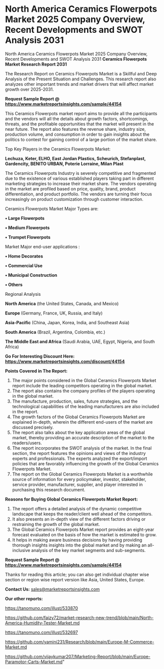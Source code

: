 # North America Ceramics Flowerpots Market 2025 Company Overview, Recent Developments and SWOT Analysis 2031
North America Ceramics Flowerpots Market 2025 Company Overview, Recent Developments and SWOT Analysis 2031
<strong>Ceramics Flowerpots Market Research Report 2031</strong>

The Research Report on Ceramics Flowerpots Market is a Skillful and Deep Analysis of the Present Situation and Challenges. This research report also analyzes other important trends and market drivers that will affect market growth over 2025-2031.

<strong>Request Sample Report @ <a href=https://www.marketreportsinsights.com/sample/44154>https://www.marketreportsinsights.com/sample/44154</a></strong>

This Ceramics Flowerpots market report aims to provide all the participants and the vendors will all the details about growth factors, shortcomings, threats, and the profitable opportunities that the market will present in the near future. The report also features the revenue share, industry size, production volume, and consumption in order to gain insights about the politics to contest for gaining control of a large portion of the market share.

Top Key Players in the Ceramics Flowerpots Market:

<strong>Lechuza, Keter, ELHO, East Jordan Plastics, Scheurich, Stefanplast, Gardencity, BENITO URBAN, Poterie Lorraine, Milan Plast</strong>

The Ceramics Flowerpots Industry is severely competitive and fragmented due to the existence of various established players taking part in different marketing strategies to increase their market share. The vendors operating in the market are profiled based on price, quality, brand, product differentiation, and product portfolio. The vendors are turning their focus increasingly on product customization through customer interaction.

Ceramics Flowerpots Market Major Types are:

<strong>•  Large Flowerpots

•  Medium Flowerpots

•  Trumpet Flowerpots</strong>

Market Major end-user applications :

<strong>•  Home Decorates

•  Commercial Use

•  Municipal Construction

•  Others</strong>

Regional Analysis

</u><strong><b>North America</b></strong> (the United States, Canada, and Mexico)

<strong><b>Europe </b></strong>(Germany, France, UK, Russia, and Italy)

<strong><b>Asia-Pacific</b></strong> (China, Japan, Korea, India, and Southeast Asia)

<strong><b>South America</b></strong> (Brazil, Argentina, Colombia, etc.)

<strong><b>The Middle East and Africa</b></strong> (Saudi Arabia, UAE, Egypt, Nigeria, and South Africa)

<strong>Go For Interesting Discount Here: <a href=https://www.marketreportsinsights.com/discount/44154>https://www.marketreportsinsights.com/discount/44154</a></strong>

<strong>Points Covered in The Report:</strong>
<ol>
  <li>The major points considered in the Global Ceramics Flowerpots Market report include the leading competitors operating in the global market.</li>
  <li>The report also contains the company profiles of the players operating in the global market.</li>
  <li>The manufacture, production, sales, future strategies, and the technological capabilities of the leading manufacturers are also included in the report.</li>
  <li>The growth factors of the Global Ceramics Flowerpots Market are explained in-depth, wherein the different end-users of the market are discussed precisely.</li>
  <li>The report also talks about the key application areas of the global market, thereby providing an accurate description of the market to the readers/users.</li>
  <li>The report incorporates the SWOT analysis of the market. In the final section, the report features the opinions and views of the industry experts and professionals. The experts analyzed the export/import policies that are favorably influencing the growth of the Global Ceramics Flowerpots Market.</li>
  <li>The report on the Global Ceramics Flowerpots Market is a worthwhile source of information for every policymaker, investor, stakeholder, service provider, manufacturer, supplier, and player interested in purchasing this research document.</li>
</ol>
<strong>Reasons for Buying Global Ceramics Flowerpots Market Report:</strong>

<ol>
  <li>The report offers a detailed analysis of the dynamic competitive landscape that keeps the reader/client well ahead of the competitors.</li>
  <li>It also presents an in-depth view of the different factors driving or restraining the growth of the global market.</li>
  <li>The Global Ceramics Flowerpots Market report provides an eight-year forecast evaluated on the basis of how the market is estimated to grow.</li>
  <li>It helps in making aware business decisions by having providing thorough insights insights into the global market and by making an all-inclusive analysis of the key market segments and sub-segments.</li>
</ol>
<strong>Request Sample Report @ <a href=https://www.marketreportsinsights.com/sample/44154>https://www.marketreportsinsights.com/sample/44154</a></strong>


Thanks for reading this article; you can also get individual chapter wise section or region wise report version like Asia, United States, Europe.

<strong>Contact Us:</strong>
sales@marketreportsinsights.com

<strong>Our other reports:</strong>

<a href=https://tanomuno.com/illust/533870>https://tanomuno.com/illust/533870</a>

<a href=https://github.com/faizy72/market-research-new-trend/blob/main/North-America-Humidity-Tester-Market.md>https://github.com/faizy72/market-research-new-trend/blob/main/North-America-Humidity-Tester-Market.md</a>

<a href=https://tanomuno.com/illust/532697>https://tanomuno.com/illust/532697</a>

<a href=https://github.com/yamini231/Research/blob/main/Europe-M-Commerce-Market.md>https://github.com/yamini231/Research/blob/main/Europe-M-Commerce-Market.md</a>

<a href=https://github.com/vijaykumar207/Marketing-Report/blob/main/Europe-Paramotor-Carts-Market.md>https://github.com/vijaykumar207/Marketing-Report/blob/main/Europe-Paramotor-Carts-Market.md</a>"
